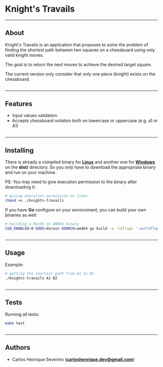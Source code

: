 # Knight's Travails
---

##

## About

Knight's Travails is an application that proposes to solve the problem of finding the shortest path between two squares on a chessboard using only valid knight moves.

The goal is to return the next moves to achieve the desired target square.

The current version only consider that only one piece (knight) exists on the chessboard.

##
---

## Features

- Input values validation
- Accepts chessboard notation both on lowercase or uppercase (e.g. a1 or A1)

##
---

## Installing

There is already a compiled binary for **[Linux](https://github.com/Caik/go-knights-travails/blob/main/dist/knights-travails)** and another one for **[Windows](https://github.com/Caik/go-knights-travails/blob/main/dist/knights-travails.exe)** on the **dist/** directory.
So you only have to download the appropriate binary and run on your machine.

PS: You may need to give execution permission to the binary after downloading it:

 ```bash
# giving execution permission on linux
chmod +x ./knights-travails
```

If you have **Go** configure on your environment, you can build your own binaries as well:

```bash
# building a MacOS on AMD64 binary
CGO_ENABLED=0 GOOS=darwin GOARCH=amd64 go build -a -ldflags '-extldflags "-static" -s -w' -o ./knights-travails-darwin-amd64 cmd/knights-travails/main.go
```

##
---

## Usage

Example:

```bash
# getting the shortest path from A1 to B2
./knights-travails A1 B2
```

##
---

## Tests

Running all tests:

```bash
make test
```

##
---

## Authors

* Carlos Henrique Severino (**carloshenrique.dev@gmail.com**)
